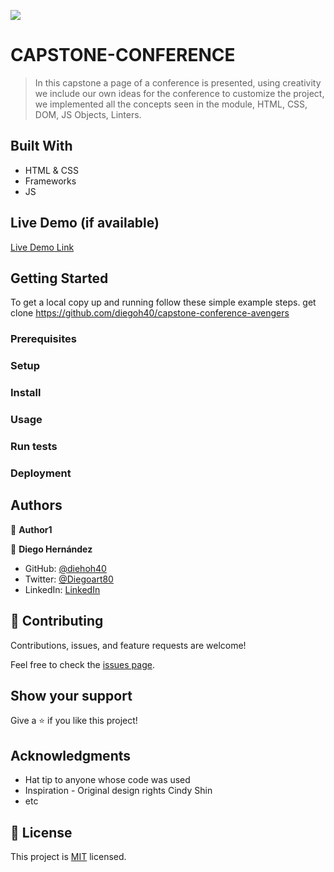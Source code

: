 ![](https://img.shields.io/badge/Microverse-blueviolet)

# CAPSTONE-CONFERENCE

> In this capstone a page of a conference is presented, using creativity we include our own ideas for the conference to customize the project, we implemented all the concepts seen in the module, HTML, CSS, DOM, JS Objects, Linters. 


## Built With

- HTML & CSS
- Frameworks 
- JS 


## Live Demo (if available)

[Live Demo Link](https://livedemo.com)


## Getting Started


To get a local copy up and running follow these simple example steps.
get clone https://github.com/diegoh40/capstone-conference-avengers

### Prerequisites

### Setup

### Install

### Usage

### Run tests

### Deployment



## Authors

👤 **Author1**

👤 **Diego Hernández**

- GitHub: [@diehoh40](https://github.com/diegoh40)
- Twitter: [@Diegoart80](https://twitter.com/twitterhandle)
- LinkedIn: [LinkedIn](https://www.linkedin.com/in/diego-hernández-25280a100/)

## 🤝 Contributing

Contributions, issues, and feature requests are welcome!

Feel free to check the [issues page](../../issues/).

## Show your support

Give a ⭐️ if you like this project!

## Acknowledgments

- Hat tip to anyone whose code was used
- Inspiration - Original design rights  Cindy Shin
- etc

## 📝 License

This project is [MIT](./MIT.md) licensed.
